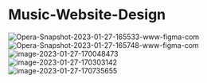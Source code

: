 # Music-Website-Design
<img src="https://i.ibb.co/tcpK9TK/Opera-Snapshot-2023-01-27-165533-www-figma-com.png" alt="Opera-Snapshot-2023-01-27-165533-www-figma-com" border="0">
<br>
<img src="https://i.ibb.co/zQfzBZf/Opera-Snapshot-2023-01-27-165748-www-figma-com.png" alt="Opera-Snapshot-2023-01-27-165748-www-figma-com" border="0">
<br>
<img src="https://i.ibb.co/Wp21vpg/image-2023-01-27-170048473.png" alt="image-2023-01-27-170048473" border="0">
<br>
<img src="https://i.ibb.co/pdptScJ/image-2023-01-27-170303142.png" alt="image-2023-01-27-170303142" border="0">
<br>
<img src="https://i.ibb.co/nw0rqxW/image-2023-01-27-170735655.png" alt="image-2023-01-27-170735655" border="0">

